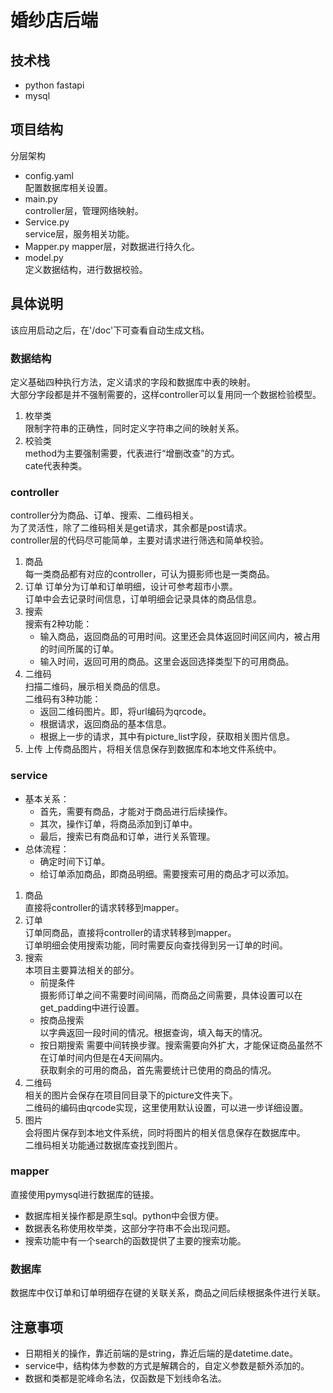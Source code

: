 # 婚纱店后端

## 技术栈
- python fastapi
- mysql

## 项目结构
分层架构
- config.yaml  
配置数据库相关设置。
- main.py  
controller层，管理网络映射。
- Service.py  
service层，服务相关功能。
- Mapper.py
mapper层，对数据进行持久化。
- model.py  
定义数据结构，进行数据校验。

## 具体说明
该应用启动之后，在'/doc'下可查看自动生成文档。
### 数据结构
定义基础四种执行方法，定义请求的字段和数据库中表的映射。  
大部分字段都是并不强制需要的，这样controller可以复用同一个数据检验模型。  
1. 枚举类  
限制字符串的正确性，同时定义字符串之间的映射关系。  
2. 校验类  
method为主要强制需要，代表进行“增删改查”的方式。  
cate代表种类。
### controller
controller分为商品、订单、搜索、二维码相关。  
为了灵活性，除了二维码相关是get请求，其余都是post请求。  
controller层的代码尽可能简单，主要对请求进行筛选和简单校验。
1. 商品  
每一类商品都有对应的controller，可认为摄影师也是一类商品。  
1. 订单
订单分为订单和订单明细，设计可参考超市小票。  
订单中会去记录时间信息，订单明细会记录具体的商品信息。
1. 搜索  
搜索有2种功能：
   - 输入商品，返回商品的可用时间。这里还会具体返回时间区间内，被占用的时间所属的订单。
   - 输入时间，返回可用的商品。这里会返回选择类型下的可用商品。
1. 二维码  
扫描二维码，展示相关商品的信息。  
二维码有3种功能：
   - 返回二维码图片。即，将url编码为qrcode。
   - 根据请求，返回商品的基本信息。
   - 根据上一步的请求，其中有picture_list字段，获取相关图片信息。
1. 上传
上传商品图片，将相关信息保存到数据库和本地文件系统中。
### service
- 基本关系：
  - 首先，需要有商品，才能对于商品进行后续操作。
  - 其次，操作订单，将商品添加到订单中。
  - 最后，搜索已有商品和订单，进行关系管理。  
- 总体流程：
  - 确定时间下订单。
  - 给订单添加商品，即商品明细。需要搜索可用的商品才可以添加。
1. 商品  
直接将controller的请求转移到mapper。
1. 订单  
订单同商品，直接将controller的请求转移到mapper。  
订单明细会使用搜索功能，同时需要反向查找得到另一订单的时间。
1. 搜索  
本项目主要算法相关的部分。  
   - 前提条件  
   摄影师订单之间不需要时间间隔，而商品之间需要，具体设置可以在get_padding中进行设置。
   - 按商品搜索  
   以字典返回一段时间的情况。根据查询，填入每天的情况。
   - 按日期搜索
   需要中间转换步骤。搜索需要向外扩大，才能保证商品虽然不在订单时间内但是在4天间隔内。  
   获取剩余的可用的商品，首先需要统计已使用的商品的情况。  
1. 二维码  
相关的图片会保存在项目同目录下的picture文件夹下。  
二维码的编码由qrcode实现，这里使用默认设置，可以进一步详细设置。  
1. 图片  
会将图片保存到本地文件系统，同时将图片的相关信息保存在数据库中。  
二维码相关功能通过数据库查找到图片。
### mapper
直接使用pymysql进行数据库的链接。
- 数据库相关操作都是原生sql。python中会很方便。
- 数据表名称使用枚举类，这部分字符串不会出现问题。
- 搜索功能中有一个search的函数提供了主要的搜索功能。
### 数据库
数据库中仅订单和订单明细存在键的关联关系，商品之间后续根据条件进行关联。
## 注意事项
- 日期相关的操作，靠近前端的是string，靠近后端的是datetime.date。
- service中，结构体为参数的方式是解耦合的，自定义参数是额外添加的。
- 数据和类都是驼峰命名法，仅函数是下划线命名法。

